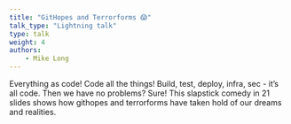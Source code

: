 ```yaml
---
title: "GitHopes and Terrorforms 😱"
talk_type: "Lightning talk"
type: talk
weight: 4
authors:
    - Mike Long
---
```

Everything as code! Code all the things! Build, test, deploy, infra, sec - it’s all code. Then we have no problems? Sure!  This slapstick comedy in 21 slides shows how githopes and terrorforms have taken hold of our dreams and realities.

